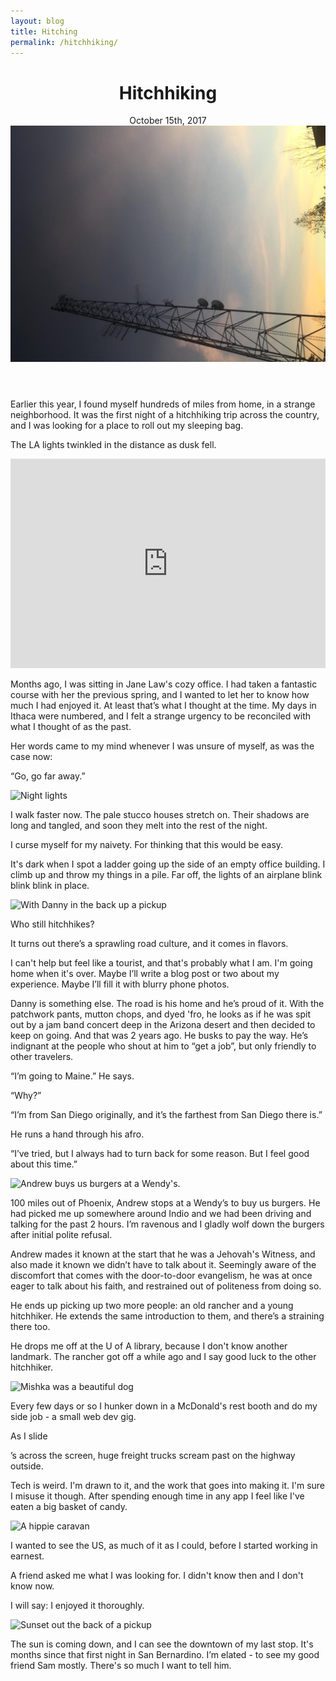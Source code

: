 ```yaml
---
layout: blog
title: Hitching
permalink: /hitchhiking/
---
```



  <header class="tc-ns pt4 pt5-ns">
    <h1 class="f3 fw7 f2-m f-subheadline-l font-body measure lh-title mt0">Hitchhiking</h1>
    <time class="f5 f4-l db fw1 font-body mb4"> October 15th, 2017</time>
    <img class="w-100 dib center-ns measure f3" src="/assets/img/hitching/opening.jpg" alt=""/>
  </header>

  Earlier this year, I found myself hundreds of miles from home, in a strange neighborhood. It was the first night of a hitchhiking trip across the country, and I was looking for a place to roll out my sleeping bag.

  The LA lights twinkled in the distance as dusk fell.
<div class="cover">
<iframe src="https://player.vimeo.com/video/242748906" width="100%" height="335" class="mt4 mt5-ns" frameborder="0" webkitallowfullscreen mozallowfullscreen allowfullscreen></iframe>
</div>

Months ago, I was sitting in Jane Law's cozy office. I had taken a fantastic course with her the previous spring, and I wanted to let her to know how much I had enjoyed it. At least that’s what I thought at the time. My days in Ithaca were numbered, and I felt a strange urgency to be reconciled with what I thought of as the past.

Her words came to my mind whenever I was unsure of myself, as was the case now:

“Go, go far away.”

![Night lights]({{site.baseurl}}/assets/img/hitching/night.png)

I walk faster now. The pale stucco houses stretch on. Their shadows are long and tangled, and soon they melt into the rest of the night.

I curse myself for my naivety. For thinking that this would be easy.

It's dark when I spot a ladder going up the side of an empty office building. I climb up and throw my things in a pile. Far off, the lights of an airplane blink blink blink in place.



![With Danny in the back up a pickup]({{site.baseurl}}/assets/img/hitching/4.png)

Who still hitchhikes?

It turns out there’s a sprawling road culture, and it comes in flavors.

I can't help but feel like a tourist, and that's probably what I am. I'm going home when it's over. Maybe I’ll write a blog post or two about my experience. Maybe I’ll fill it with blurry phone photos.

Danny is something else. The road is his home and he’s proud of it. With the patchwork pants, mutton chops, and dyed 'fro, he looks as if he was spit out by a jam band concert deep in the Arizona desert and then decided to keep on going. And that was 2 years ago. He busks to pay the way. He’s indignant at the people who shout at him to “get a job”, but only friendly to other travelers.

“I’m going to Maine.” He says.

“Why?”

“I’m from San Diego originally, and it’s the farthest from San Diego there is.”

He runs a hand through his afro.

“I’ve tried, but I always had to turn back for some reason. But I feel good about this time.”

![Andrew buys us burgers at a Wendy's.]({{site.baseurl}}/assets/img/hitching/andrew.png)

100 miles out of Phoenix, Andrew stops at a Wendy’s to buy us burgers. He had picked me up somewhere around Indio and we had been driving and talking for the past 2 hours. I’m ravenous and I gladly wolf down the burgers after initial polite refusal.

Andrew mades it known at the start that he was a Jehovah's Witness, and also made it known we didn’t have to talk about it. Seemingly aware of the discomfort that comes with the door-to-door evangelism, he was at once eager to talk about his faith, and restrained out of politeness from doing so.

He ends up picking up two more people: an old rancher and a young hitchhiker. He extends the same introduction to them, and there’s a straining there too.

He drops me off at the U of A library, because I don't know another landmark. The rancher got off a while ago and I say good luck to the other hitchhiker.

![Mishka was a beautiful dog]({{site.baseurl}}/assets/img/hitching/5.png)

Every few days or so I hunker down in a McDonald's rest booth and do my side job - a small web dev gig.

As I slide <div>’s across the screen, huge freight trucks scream past on the highway outside.

Tech is weird. I'm drawn to it, and the work that goes into making it. I'm sure I misuse it though. After spending enough time in any app I feel like I've eaten a big basket of candy.


![A hippie caravan]({{site.baseurl}}/assets/img/hitching/8.png)

I wanted to see the US, as much of it as I could, before I started working in earnest.

A friend asked me what I was looking for. I didn't know then and I don't know now.

I will say: I enjoyed it thoroughly.

![Sunset out the back of a pickup]({{site.baseurl}}/assets/img/hitching/2.png)

The sun is coming down, and I can see the downtown of my last stop. It's months since that first night in San Bernardino. I’m elated - to see my good friend Sam mostly. There's so much I want to tell him.
